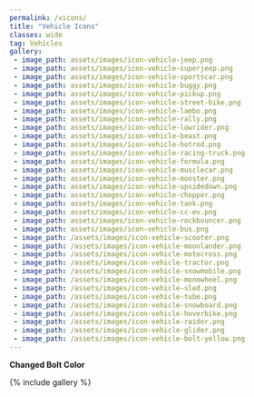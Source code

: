 ```yaml
---  
permalink: /vicons/  
title: "Vehicle Icons"  
classes: wide  
tag: Vehicles
gallery:  
 - image_path: assets/images/icon-vehicle-jeep.png
 - image_path: assets/images/icon-vehicle-superjeep.png
 - image_path: assets/images/icon-vehicle-sportscar.png 
 - image_path: assets/images/icon-vehicle-buggy.png
 - image_path: assets/images/icon-vehicle-pickup.png
 - image_path: assets/images/icon-vehicle-street-bike.png
 - image_path: assets/images/icon-vehicle-lambo.png
 - image_path: assets/images/icon-vehicle-rally.png
 - image_path: assets/images/icon-vehicle-lowrider.png
 - image_path: assets/images/icon-vehicle-beast.png
 - image_path: assets/images/icon-vehicle-hotrod.png
 - image_path: assets/images/icon-vehicle-racing-truck.png
 - image_path: assets/images/icon-vehicle-formula.png
 - image_path: assets/images/icon-vehicle-musclecar.png
 - image_path: assets/images/icon-vehicle-monster.png
 - image_path: assets/images/icon-vehicle-upsidedown.png
 - image_path: assets/images/icon-vehicle-chopper.png
 - image_path: assets/images/icon-vehicle-tank.png
 - image_path: assets/images/icon-vehicle-cc-ev.png
 - image_path: assets/images/icon-vehicle-rockbouncer.png
 - image_path: assets/images/icon-vehicle-bus.png
 - image_path: /assets/images/icon-vehicle-scooter.png
 - image_path: /assets/images/icon-vehicle-moonlander.png
 - image_path: /assets/images/icon-vehicle-motocross.png 
 - image_path: /assets/images/icon-vehicle-tractor.png
 - image_path: /assets/images/icon-vehicle-snowmobile.png
 - image_path: /assets/images/icon-vehicle-monowheel.png
 - image_path: /assets/images/icon-vehicle-sled.png
 - image_path: /assets/images/icon-vehicle-tube.png
 - image_path: /assets/images/icon-vehicle-snowboard.png
 - image_path: /assets/images/icon-vehicle-hoverbike.png
 - image_path: /assets/images/icon-vehicle-raider.png
 - image_path: /assets/images/icon-vehicle-glider.png
 - image_path: /assets/images/icon-vehicle-bolt-yellow.png
---  
```

**Changed Bolt Color**

{% include gallery %}

